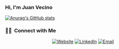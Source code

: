 ### Hi, I'm Juan Vecino

[![Anurag's GitHub stats](https://github-readme-stats.vercel.app/api?username=juanvecino&count_private=true&show_icons=true&theme=highcontrast)](https://github.com/juanvecino?tab=repositories)

<!-- [![Top Langs](https://github-readme-stats.vercel.app/api/top-langs/?username=juanvecino)](https://github.com/anuraghazra/github-readme-stats) -->

<h3> 🤝🏻 &nbsp;Connect with Me </h3>

<p align="center">
<a href="https://www.juanvecino.com/"><img alt="Website" src="https://img.shields.io/badge/Website-www.juanvecino.com-blue?style=flat-square&logo=google-chrome"></a>
<a href="https://www.linkedin.com/in/juan-c-vecino-270905b4"><img alt="LinkedIn" src="https://img.shields.io/badge/LinkedIn-Juan%20C.%20Vecino-blue?style=flat-square&logo=linkedin"></a>
<a href="mailto:juan.vecinodeharo@gmail.com"><img alt="Email" src="https://img.shields.io/badge/Email-juan.vecinodeharo@gmail.com-blue?style=flat-square&logo=gmail"></a>
</p>


<!--
**juanvecino/juanvecino** is a ✨ _special_ ✨ repository because its `README.md` (this file) appears on your GitHub profile.

Here are some ideas to get you started:

- 🔭 I’m currently working on ...
- 🌱 I’m currently learning ...
- 👯 I’m looking to collaborate on ...
- 🤔 I’m looking for help with ...
- 💬 Ask me about ...
- 📫 How to reach me: ...
- 😄 Pronouns: ...
- ⚡ Fun fact: ...
-->
